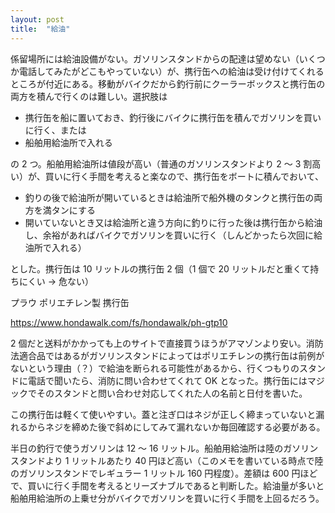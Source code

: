 ```yaml
---
layout: post
title:  "給油"
---
```


係留場所には給油設備がない。ガソリンスタンドからの配達は望めない（いくつか電話してみたがどこもやっていない）が、携行缶への給油は受け付けてくれるところが付近にある。移動がバイクだから釣行前にクーラーボックスと携行缶の両方を積んで行くのは難しい。選択肢は

- 携行缶を船に置いておき、釣行後にバイクに携行缶を積んでガソリンを買いに行く、または
- 船舶用給油所で入れる

の 2 つ。船舶用給油所は値段が高い（普通のガソリンスタンドより 2 〜 3 割高い）が、買いに行く手間を考えると楽なので、携行缶をボートに積んでおいて、

- 釣りの後で給油所が開いているときは給油所で船外機のタンクと携行缶の両方を満タンにする
- 開いていないとき又は給油所と違う方向に釣りに行った後は携行缶から給油し、余裕があればバイクでガソリンを買いに行く（しんどかったら次回に給油所で入れる）

とした。携行缶は 10 リットルの携行缶 2 個（1 個で 20 リットルだと重くて持ちにくい → 危ない） 

プラウ ポリエチレン製 携行缶

<https://www.hondawalk.com/fs/hondawalk/ph-gtp10>

2 個だと送料がかかっても上のサイトで直接買うほうがアマゾンより安い。消防法適合品ではあるがガソリンスタンドによってはポリエチレンの携行缶は前例がないという理由（？）で給油を断られる可能性があるから、行くつもりのスタンドに電話で聞いたら、消防に問い合わせてくれて OK となった。携行缶にはマジックでそのスタンドと問い合わせ対応してくれた人の名前と日付を書いた。

この携行缶は軽くて使いやすい。蓋と注ぎ口はネジが正しく締まっていないと漏れるからネジを締めた後で斜めにしてみて漏れないか毎回確認する必要がある。

半日の釣行で使うガソリンは 12 〜 16 リットル。船舶用給油所は陸のガソリンスタンドより 1 リットルあたり 40 円ほど高い（このメモを書いている時点で陸のガソリンスタンドでレギュラー 1 リットル 160 円程度）。差額は 600 円ほどで、買いに行く手間を考えるとリーズナブルであると判断した。給油量が多いと船舶用給油所の上乗せ分がバイクでガソリンを買いに行く手間を上回るだろう。
